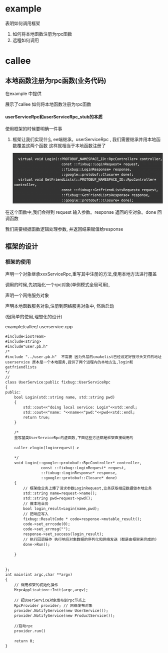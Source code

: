 # example

表明如何调用框架

1. 如何将本地函数注册为rpc函数
2. 远程如何调用

# callee

## 本地函数注册为rpc函数(业务代码)

在example 中提供

展示了callee 如何将本地函数注册为rpc函数

#### userServiceRpc和userServiceRpc_stub的本质

使用框架的时候要明确一件事

1. 框架让我们实现什么
   ee端继承。userServiceRpc , 我们需要继承并用本地函数覆盖这两个函数
   这样就相当于本地函数注册了

   ![1683533468488](image/readme/1683533468488.png)

在这个函数中,我们会得到 request 输入参数。response 返回的空对象。done 回调函数

我们需要根据函数逻辑处理参数, 并返回结果赋值给response

## 框架的设计

### 框架的使用

声明一个对象继承xxxServiceRpc,重写其中注册的方法,使用本地方法进行覆盖

调用的时候,先初始化一个rpc对象(单例模式全局可用),

声明一个网络服务对象

声明本地函数服务对象,注册到网络服务对象中, 然后启动

(很简单的使用,理想化的设计)

example/callee/ userservice.cpp

```
#include<iostream>
#include<string>
#include"user.pb.h"
/*
#include "../user.pb.h"  不需要 因为外层的cmakelist已经设定好搜寻头文件的地址
userservice 原本是一个本地服务,提供了两个进程内的本地方法,login和getfriendlists
*/
// 
class UserService:public fixbug::UserServiceRpc
{
public:
    bool Login(std::string name, std::string pwd)
    {
        std::cout<<"doing local service: Login"<<std::endl;
        std::cout<<"name: "<<name<<"pwd:"<<pwd<<std::endl;
        return true;
    }

    /*
    重写基类UserServiceRpc的虚函数,下面这些方法都是框架直接调用的

    caller->login(loginrequest)->
  
    */
    void Login(::google::protobuf::RpcController* controller,
                const ::fixbug::LoginRequest* request,
                ::fixbug::LoginResponse* response,
                ::google::protobuf::Closure* done)
    {
        // 框架给业务上爆了请求参数LoginRequest,业务获取相应数据做本地业务
        std::string name=request->name();
        std::string pwd=request->pwd();
        // 做本地业务
        bool login_result=Login(name,pwd);
        // 把响应写入
        fixbug::ResultCode * code=response->mutable_result();
        code->set_errcode(0);
        code->set_errmsg("");
        response->set_success(login_result);
        // 执行回调操作 执行响应对象数据的序列化和网络发送（都是由框架来完成的)
        done->Run();

    }


};
int main(int argc,char **argv)
{
    // 调用框架的初始化操作
    MrpcApplication::Init(argc,argv);

    // 把UserService对象发布到rpc节点上
    RpcProvider provider; // 网络发布对象 
    provider.NotifyService(new UserService());
    provider.NotifyService(new ProductService());

    //启动rpc
    provider.run()

    return 0;
}
```
